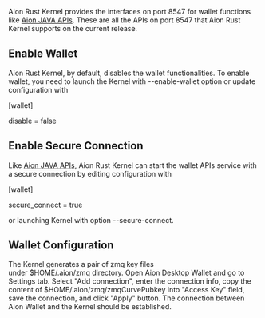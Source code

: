 Aion Rust Kernel provides the interfaces on port 8547 for wallet
functions like [Aion JAVA
APIs](https://github.com/aionnetwork/aion_api). These are all the APIs
on port 8547 that Aion Rust Kernel supports on the current release.

## Enable Wallet

Aion Rust Kernel, by default, disables the wallet functionalities. To
enable wallet, you need to launch the Kernel with --enable-wallet option
or update configuration with

\[wallet\]

disable = false

## Enable Secure Connection

Like [Aion JAVA APIs](https://github.com/aionnetwork/aion_api), Aion
Rust Kernel can start the wallet APIs service with a secure connection
by editing configuration with

\[wallet\]

secure\_connect = true

or launching Kernel with option --secure-connect.

## Wallet Configuration

The Kernel generates a pair of zmq key files
under $HOME/.aion/zmq directory. Open Aion Desktop Wallet and go to
Settings tab. Select "Add connection", enter the connection info, copy
the content of $HOME/.aion/zmq/zmqCurvePubkey into "Access Key" field,
save the connection, and click "Apply" button. The connection between
Aion Wallet and the Kernel should be established.
